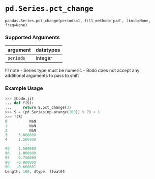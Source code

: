 # `pd.Series.pct_change`

`pandas.Series.pct_change(periods=1, fill_method='pad', limit=None, freq=None)`

### Supported Arguments

| argument                    | datatypes                              |
|-----------------------------|----------------------------------------|
| `periods`                   |    Integer                             |

!!! note
    - Series type must be numeric
    - Bodo does not accept any additional arguments to pass to shift
    

### Example Usage

``` py
>>> @bodo.jit
... def f(S):
...     return S.pct_change(3)
>>> S = (pd.Series(np.arange(100)) % 7) + 1
>>> f(S)
0          NaN
1          NaN
2          NaN
3     3.000000
4     1.500000
        ...
95    1.500000
96    1.000000
97    0.750000
98   -0.800000
99   -0.666667
Length: 100, dtype: float64
```


